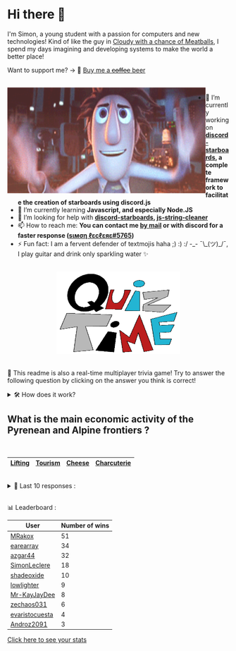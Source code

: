 # Hi there 👋

I'm Simon, a young student with a passion for computers and new technologies!
Kind of like the guy in [Cloudy with a chance of Meatballs](https://www.youtube.com/watch?v=dQw4w9WgXcQ), I spend my days imagining and developing systems to make the world a better place!

Want to support me? -> 🍺 [Buy me a ~~coffee~~ beer](https://www.buymeacoffee.com/SimonLeclere)

<br>

<img width="450" height="240" src="./assets/cloudyWithAChanceOfMeatBalls.gif" align=left>

- 🔭 I’m currently working on **[discord-starboards](https://github.com/SimonLeclere/discord-starboards), a complete framework to facilitate the creation of starboards using discord.js**
- 🌱 I’m currently learning **Javascript, and especially Node.JS**
- 🤔 I’m looking for help with **[discord-starboards](https://github.com/SimonLeclere/discord-starboards), [js-string-cleaner](https://github.com/SimonLeclere/Js-String-Cleaner)**
- 📫 How to reach me: **You can contact me [by mail](mailto:simon-leclere@orange.fr) or with discord for a faster response ([sιмση ℓεcℓεяε#5765](https://discord.com/invite/U2VGrkT))**
- ⚡ Fun fact: I am a fervent defender of textmojis haha ;) :) :/ -\_- ¯\\\_(ツ)\_/¯, I play guitar and drink only sparkling water ✨

<br>

<center><img width="280" height="187" src="./assets/quizTime.gif"></center>

<br>

🎲 This readme is also a real-time multiplayer trivia game! Try to answer the following question by clicking on the answer you think is correct!
<details>
  <summary>🛠️ How does it work?</summary>
  Each answer is a link to a pre-filled issue. When you press "Submit new issue", it triggers a Github action workflow that compares your answer with the correct answer, finds a new question and updates the readme.md file. Not bad huh?! This whole process only takes about 20 seconds!
</details>

## What is the main economic activity of the Pyrenean and Alpine frontiers ?

<br>

| [Lifting](https://github.com/SimonLeclere/SimonLeclere/issues/new?title=quiz%7C137%7CLifting&body=Just%20click%20'Submit%20new%20issue'.) | [Tourism](https://github.com/SimonLeclere/SimonLeclere/issues/new?title=quiz%7C137%7CTourism&body=Just%20click%20'Submit%20new%20issue'.) | [Cheese](https://github.com/SimonLeclere/SimonLeclere/issues/new?title=quiz%7C137%7CCheese&body=Just%20click%20'Submit%20new%20issue'.) | [Charcuterie](https://github.com/SimonLeclere/SimonLeclere/issues/new?title=quiz%7C137%7CCharcuterie&body=Just%20click%20'Submit%20new%20issue'.) |
| - | - | - | - | 

<br>

<details>
  <summary>📒 Last 10 responses :</summary>

- **SimonLeclere** answered **Wear of teeth** to `What is the most common cause of death among elephants in freedom ?` (Good answer)
- **SimonLeclere** answered **Mister Freeze** to `Who in the Comics has to keep their body extremely low ?` (Good answer)
- **SimonLeclere** answered **Tintin in Tibet** to `In what adventure does Tintin find himself facing an impressive Yeti ?` (Good answer)
- **shadeoxide** answered **Rafael Nadal** to `Which champion of clay is born on the island of Majorca ?` (Good answer)
- **shadeoxide** answered **Camouflage** to `Which of these dress colors does not exist in horses ?` (Good answer)
- **shadeoxide** answered **U.R.S.S.** to `What country created in 1918 an army called the Red Army ?` (Good answer)
- **SimonLeclere** answered **Brown bear** to `Which animal is the biggest known enemy of the variable nozzle ?` (Wrong answer)
- **SimonLeclere** answered **Swarm** to `What do you call a large gathering of bees ?` (Good answer)
- **SimonLeclere** answered **Microsoft Lace** to `What is the small name given to the sport bracelet marketed by Microsoft ?` (Wrong answer)
- **SimonLeclere** answered **Coca-Cola Plus** to `Which derivative of the Coca-Cola drink is enriched with Vitamin C ?` (Good answer)

</details>

<br>

📊 Leaderboard :

| User | Number of wins |
|-|-|
| [MRakox](https://github.com/MRakox) | 51 |
| [earearray](https://github.com/earearray) | 34 |
| [azgar44](https://github.com/azgar44) | 32 |
| [SimonLeclere](https://github.com/SimonLeclere) | 18 |
| [shadeoxide](https://github.com/shadeoxide) | 10 |
| [lowlighter](https://github.com/lowlighter) | 9 |
| [Mr-KayJayDee](https://github.com/Mr-KayJayDee) | 8 |
| [zechaos031](https://github.com/zechaos031) | 6 |
| [evaristocuesta](https://github.com/evaristocuesta) | 4 |
| [Androz2091](https://github.com/Androz2091) | 3 |

[Click here to see your stats](https://github.com/SimonLeclere/SimonLeclere/issues/new?title=MyStats&body=Just%20click%20%27Submit%20new%20issue%27.)
